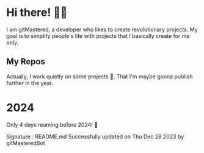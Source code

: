 
# Hi there! 🙋‍♂️
I am gitMastered, a developer who likes to create revolutionary projects.
My goal is to simplify people's life with projects that I basically create for me only.

## My Repos
Actually, I work quietly on some projects 👀. That I'm maybe gonna publish further in the year.

# 2024
Only 4 days reaming before 2024! 🙌

Signature : README.md Successfully updated on Thu Dec 28 2023 by gitMasteredBot

